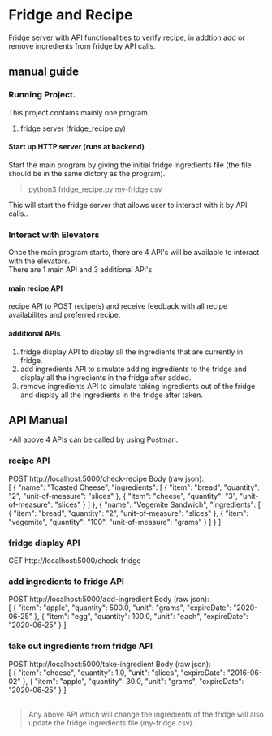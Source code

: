 # Fridge and Recipe
Fridge server with API functionalities to verify recipe, in addtion add or remove ingredients from fridge by API calls.


## manual guide

### Running Project.
This project contains mainly one program. <br>
1. fridge server (fridge_recipe.py) <br>

#### Start up HTTP server (runs at backend)
Start the main program by giving the initial fridge ingredients file (the file should be in the same dictory as the program).
> python3 fridge_recipe.py  my-fridge.csv <br>

This will start the fridge server that allows user to interact with it by API calls.. <br>


### Interact with Elevators
Once the main program starts, there are 4 API's will be available to interact with the elevators. <br>
There are 1 main API  and 3 additional API's. <br>

#### main recipe API
recipe API to POST recipe(s) and receive feedback with all recipe availabilites and preferred recipe. <br>


#### additional APIs
1. fridge display API to display all the ingredients that are currently in fridge. <br>
2. add ingredients API to simulate adding ingredients to the fridge and display all the ingredients in the fridge after added. <br>
3. remove ingredients API to simulate taking ingredients out of the fridge and display all the ingredients in the fridge after taken. <br>



## API Manual

*All above 4 APIs can be called by using Postman.

### recipe API
POST http://localhost:5000/check-recipe
Body (raw json): <br>
[
  {
    "name": "Toasted Cheese",
    "ingredients": [
      {
        "item": "bread",
        "quantity": "2",
        "unit-of-measure": "slices"
      },
      {
        "item": "cheese",
        "quantity": "3",
        "unit-of-measure": "slices"
      }
    ]
  },
  {
    "name": "Vegemite Sandwich",
    "ingredients": [
      {
        "item": "bread",
        "quantity": "2",
        "unit-of-measure": "slices"
      },
      {
        "item": "vegemite",
        "quantity": "100",
        "unit-of-measure": "grams"
      }
    ]
  }
]

### fridge display API
GET http://localhost:5000/check-fridge 

### add ingredients to fridge API
POST http://localhost:5000/add-ingredient
Body (raw json): <br>
[
    {
        "item": "apple",
        "quantity": 500.0,
        "unit": "grams",
        "expireDate": "2020-06-25"
    },
    {
        "item": "egg",
        "quantity": 100.0,
        "unit": "each",
        "expireDate": "2020-06-25"
    }
]

### take out ingredients from fridge API
POST http://localhost:5000/take-ingredient
Body (raw json): <br>
[
    {
        "item": "cheese",
        "quantity": 1.0,
        "unit": "slices",
        "expireDate": "2016-06-02"
    },
    {
        "item": "apple",
        "quantity": 30.0,
        "unit": "grams",
        "expireDate": "2020-06-25"
    }
]
<br><br>

> Any above API which will change the ingredients of the fridge will also update the fridge ingredients file (my-fridge.csv).